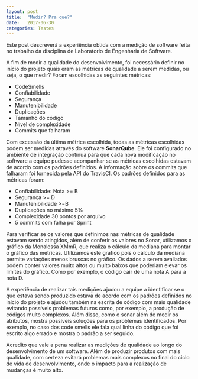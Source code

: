 ```yaml
---
layout: post
title:  "Medir? Pra que?"
date:   2017-06-30
categories: Testes
---
```


Este post descreverá a experiência obtida com a medição de software feita no trabalho da disciplina de Laboratorio de Engenharia de Software.

A fim de medir a qualidade do desenvolvimento, foi necessário definir no início do projeto quais eram as métricas de qualidade a serem medidas, ou seja, o que medir? Foram escolhidas as seguintes métricas:

* CodeSmells
* Confiabilidade
* Segurança
* Manutenibilidade
* Duplicações
* Tamanho do código
* Nível de complexidade
* Commits que falharam

Com excessão da última métrica escolhida, todas as métricas escolhidas podem ser medidas através do software **SonarQube**. Ele foi configurado no ambiente de integração contínua para que cada nova modificação no software a equipe pudesse acompanhar se as métricas escolhidas estavam de acordo com os padrões definidos. A informação sobre os commits que falharam foi fornecida pela API do TravisCI. Os padrões definidos para as métricas foram:

* Confiabilidade: Nota >= B
* Segurança >= D
* Manutenibilidade >=B
* Duplicações no máximo 5%
* Complexidade 30 pontos por arquivo
* 5 commits com falha por Sprint

Para verificar se os valores que definimos nas métricas de qualidade estavam sendo atingidos, além de conferir os valores no Sonar, utilizamos o gráfico da Monalessa XMmR, que realiza o cálculo da mediana para montar o gráfico das métricas. Utilizamos este gráfico pois o cálculo da mediana permite variações menos bruscas no gráfico. Os dados a serem avaliados podem conter valores muito altos ou muito baixos que poderiam elevar os limites do gráfico. Como por exemplo, o código cair de uma nota A para a nota D.

A experiência de realizar tais medições ajudou a equipe a identificar se o que estava sendo produzido estava de acordo com os padrões definidos no início do projeto e ajudou também na escrita de código com mais qualidade evitando possíveis problemas futuros como, por exemplo, a produção de códigos muito complexos. Além disso, como o sonar além de medir os atributos, mostra possíveis soluções para os problemas identificados. Por exemplo, no caso dos code smells ele fala qual linha do código que foi escrito algo errado e mostra o padrão a ser seguido.

Acredito que vale a pena realizar as medições de qualidade ao longo do desenvolvimento de um software. Além de produzir produtos com mais qualidade, com certeza evitará problemas mais complexos no final do ciclo de vida de desenvolvimento, onde o impacto para a realização de mudanças é muito alto.
